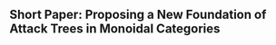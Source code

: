 Short Paper: Proposing a New Foundation of Attack Trees in Monoidal Categories
-----------------------------------------------------------------
